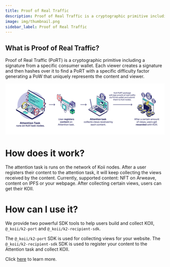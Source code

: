 ```yaml
---
title: Proof of Real Traffic
description: Proof of Real Traffic is a cryptographic primitive including a signature from a specific consumer wallet.
image: img/thumbnail.png
sidebar_label: Proof of Real Traffic
---
```


## What is Proof of Real Traffic?

Proof of Real Traffic (PoRT) is a cryptographic primitive including a signature from a specific consumer wallet. Each viewer creates a signature and then hashes over it to find a PoRT with a specific difficulty factor generating a PoW that uniquely represents the content and viewer.

![PoRT](./img/PoRT.svg)

# How does it work?

The attention task is runs on the network of Koii nodes. After a user registers their content to the attention task, it will keep collecting the views received by the content. Currently, supported content: NFT on Arweave, content on IPFS or your webpage. After collecting certain views, users can get their KOII.

# How can I use it?

We provide two powerful SDK tools to help users build and collect KOII, `@_koii/k2-port` and `@_koii/k2-recipient-sdk`.

The `@_koii/k2-port` SDK is used for collecting views for your website.
The `@_koii/k2-recipient-sdk` SDK is used to register your content to the Attention task and collect KOII.

Click [here](/concepts/web3/registering-content) to learn more.
